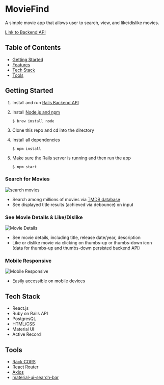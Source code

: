 # MovieFind

A simple movie app that allows user to search, view, and like/dislike movies.

[Link to Backend API](https://github.com/vuonga1103/movie-find-back-end)

## Table of Contents
* [Getting Started](#getting-started)
* [Features](#features)
* [Tech Stack](#tech-stack)
* [Tools](#tools)

<a name="getting-started"/>

## Getting Started
1. Install and run [Rails Backend API](https://github.com/vuonga1103/movie-find-back-end)
2. Install [Node.js and npm](https://www.npmjs.com/get-npm)

    ```$ brew install node```
    
3. Clone this repo and cd into the directory
4. Install all dependencies

    ```$ npm install```

5. Make sure the Rails server is running and then run the app

    ```$ npm start```
    
<a name="features"/>

### Search for Movies

<img src="https://im6.ezgif.com/tmp/ezgif-6-0c518a053251.gif" alt="search movies" />

* Search among millions of movies via [TMDB database](https://www.themoviedb.org/)
* See displayed title results (achieved via debounce) on input

### See Movie Details & Like/Dislike
![Movie Details](https://im6.ezgif.com/tmp/ezgif-6-6c4b0293bca0.gif)
* See movie details, including title, release date/year, description
* Like or dislike movie via clicking on thumbs-up or thumbs-down icon (data for thumbs-up and thumbs-down persisted backend API)

### Mobile Responsive
![Mobile Responsive](https://im6.ezgif.com/tmp/ezgif-6-5c19f8a38c03.gif)
* Easily accessible on mobile devices

<a name="tech-stack"/>

## Tech Stack
* React.js
* Ruby on Rails API
* PostgresQL
* HTML/CSS
* Material UI
* Active Record

<a name="tools"/>

## Tools
* [Rack CORS](https://github.com/cyu/rack-cors)
* [React Router](https://reacttraining.com/react-router/web/guides/quick-start)
* [Axios](https://github.com/axios/axios)
* [material-ui-search-bar](https://www.npmjs.com/package/material-ui-search-bar)
